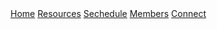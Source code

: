 <!DOCTYPE html>
<html>
<div class = "navbar">
    <a href = #EEClub-home.html>Home</a>
    <a href = #EEClub-resources.html>Resources</a>
    <a href = #EEClub-schedule.html>Sechedule</a>
    <a href = #EEClub-Members.html>Members</a>
    <a href = #EEClub-Connect.html>Connect</a>
</div>
</html>
